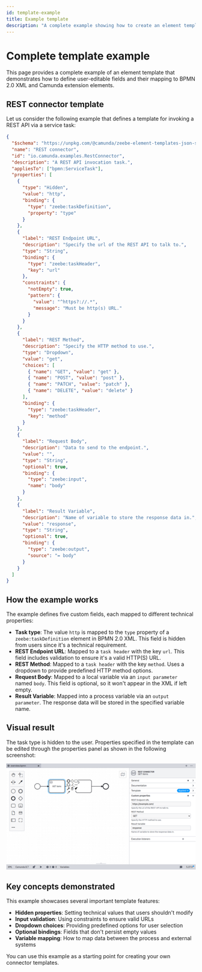 ```yaml
---
id: template-example
title: Example template
description: "A complete example showing how to create an element template."
---
```


# Complete template example

This page provides a complete example of an element template that demonstrates how to define user-editable fields and their mapping to BPMN 2.0 XML and Camunda extension elements.

## REST connector template

Let us consider the following example that defines a template for invoking a REST API via a service task:

```json
{
  "$schema": "https://unpkg.com/@camunda/zeebe-element-templates-json-schema/resources/schema.json",
  "name": "REST connector",
  "id": "io.camunda.examples.RestConnector",
  "description": "A REST API invocation task.",
  "appliesTo": ["bpmn:ServiceTask"],
  "properties": [
    {
      "type": "Hidden",
      "value": "http",
      "binding": {
        "type": "zeebe:taskDefinition",
        "property": "type"
      }
    },
    {
      "label": "REST Endpoint URL",
      "description": "Specify the url of the REST API to talk to.",
      "type": "String",
      "binding": {
        "type": "zeebe:taskHeader",
        "key": "url"
      },
      "constraints": {
        "notEmpty": true,
        "pattern": {
          "value": "^https?://.*",
          "message": "Must be http(s) URL."
        }
      }
    },
    {
      "label": "REST Method",
      "description": "Specify the HTTP method to use.",
      "type": "Dropdown",
      "value": "get",
      "choices": [
        { "name": "GET", "value": "get" },
        { "name": "POST", "value": "post" },
        { "name": "PATCH", "value": "patch" },
        { "name": "DELETE", "value": "delete" }
      ],
      "binding": {
        "type": "zeebe:taskHeader",
        "key": "method"
      }
    },
    {
      "label": "Request Body",
      "description": "Data to send to the endpoint.",
      "value": "",
      "type": "String",
      "optional": true,
      "binding": {
        "type": "zeebe:input",
        "name": "body"
      }
    },
    {
      "label": "Result Variable",
      "description": "Name of variable to store the response data in.",
      "value": "response",
      "type": "String",
      "optional": true,
      "binding": {
        "type": "zeebe:output",
        "source": "= body"
      }
    }
  ]
}
```

## How the example works

The example defines five custom fields, each mapped to different technical properties:

- **Task type**: The value `http` is mapped to the `type` property of a `zeebe:taskDefinition` element in BPMN 2.0 XML. This field is hidden from users since it's a technical requirement.
- **REST Endpoint URL**: Mapped to a `task header` with the key `url`. This field includes validation to ensure it's a valid HTTP(S) URL.
- **REST Method**: Mapped to a `task header` with the key `method`. Uses a dropdown to provide predefined HTTP method options.
- **Request Body**: Mapped to a local variable via an `input parameter` named `body`. This field is optional, so it won't appear in the XML if left empty.
- **Result Variable**: Mapped into a process variable via an `output parameter`. The response data will be stored in the specified variable name.

## Visual result

The task type is hidden to the user. Properties specified in the template can be edited through the properties panel as shown in the following screenshot:

![Custom Fields](./img/overview.png)

## Key concepts demonstrated

This example showcases several important template features:

- **Hidden properties**: Setting technical values that users shouldn't modify
- **Input validation**: Using constraints to ensure valid URLs
- **Dropdown choices**: Providing predefined options for user selection
- **Optional bindings**: Fields that don't persist empty values
- **Variable mapping**: How to map data between the process and external systems

You can use this example as a starting point for creating your own connector templates.
